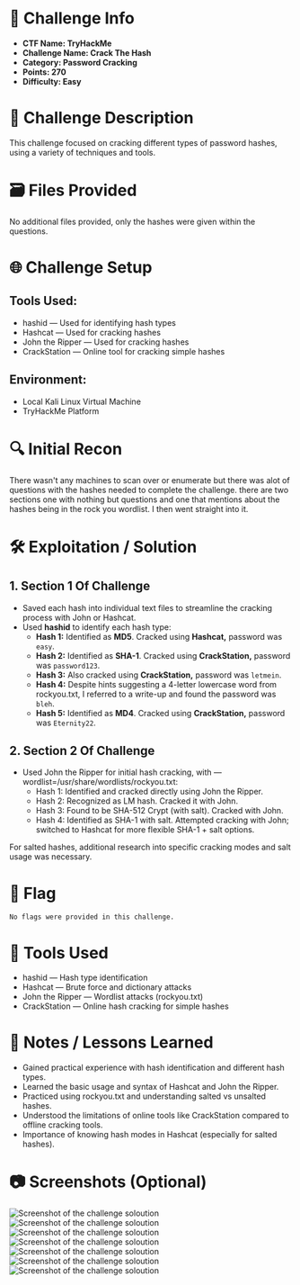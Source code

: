 # 📌 Challenge Info

- **CTF Name: TryHackMe**
- **Challenge Name: Crack The Hash**
- **Category: Password Cracking**
- **Points: 270**
- **Difficulty: Easy**

# 🧠 Challenge Description

This challenge focused on cracking different types of password hashes, using a variety of techniques and tools.

# 🗃️ Files Provided

No additional files provided, only the hashes were given within the questions.

# 🌐 Challenge Setup

## **Tools Used:**

- hashid — Used for identifying hash types
- Hashcat — Used for cracking hashes
- John the Ripper — Used for cracking hashes
- CrackStation — Online tool for cracking simple hashes

## **Environment:**

- Local Kali Linux Virtual Machine
- TryHackMe Platform

# 🔍 Initial Recon

There wasn't any machines to scan over or enumerate but there was alot of questions with the hashes needed to complete the challenge. there are two sections one with nothing but questions and one that mentions about the hashes being in the rock you wordlist. I then went straight into it.

# 🛠️ Exploitation / Solution

## 1. Section 1 Of Challenge

- Saved each hash into individual text files to streamline the cracking process with John or Hashcat.
- Used **hashid** to identify each hash type:
    - **Hash 1:** Identified as **MD5**. Cracked using **Hashcat,** password was `easy`.
    - **Hash 2:** Identified as **SHA-1**. Cracked using **CrackStation,** password was `password123`.
    - **Hash 3:** Also cracked using **CrackStation,** password was `letmein`.
    - **Hash 4:** Despite hints suggesting a 4-letter lowercase word from rockyou.txt, I referred to a write-up and found the password was `bleh`.
    - **Hash 5:** Identified as **MD4**. Cracked using **CrackStation,** password was `Eternity22`.

## 2. Section 2 Of Challenge

- Used John the Ripper for initial hash cracking, with —wordlist=/usr/share/wordlists/rockyou.txt:
    -  Hash 1: Identified and cracked directly using John the Ripper.
    -  Hash 2: Recognized as LM hash. Cracked it with John.
    -  Hash 3: Found to be SHA-512 Crypt (with salt). Cracked with John.
    -   Hash 4: Identified as SHA-1 with salt. Attempted cracking with John; switched to Hashcat for more flexible SHA-1 + salt options.

For salted hashes, additional research into specific cracking modes and salt usage was necessary.

# 🏴 Flag

```
No flags were provided in this challenge.
```

# 🧪 Tools Used

- hashid — Hash type identification
- Hashcat — Brute force and dictionary attacks
- John the Ripper — Wordlist attacks (rockyou.txt)
- CrackStation — Online hash cracking for simple hashes

# 📝 Notes / Lessons Learned

- Gained practical experience with hash identification and different hash types.
- Learned the basic usage and syntax of Hashcat and John the Ripper.
- Practiced using rockyou.txt and understanding salted vs unsalted hashes.
- Understood the limitations of online tools like CrackStation compared to offline cracking tools.
- Importance of knowing hash modes in Hashcat (especially for salted hashes).

# 📷 Screenshots (Optional)
![Screenshot of the challenge soloution](https://github.com/KieranPritchard/CTF-Write-Ups/blob/main/TryHackMe/Light/Crack_The_Hash_1.png)
![Screenshot of the challenge soloution](https://github.com/KieranPritchard/CTF-Write-Ups/blob/main/TryHackMe/Light/Crack_The_Hash_2.png)
![Screenshot of the challenge soloution](https://github.com/KieranPritchard/CTF-Write-Ups/blob/main/TryHackMe/Light/Crack_The_Hash_3.png)
![Screenshot of the challenge soloution](https://github.com/KieranPritchard/CTF-Write-Ups/blob/main/TryHackMe/Light/Crack_The_Hash_4.png)
![Screenshot of the challenge soloution](https://github.com/KieranPritchard/CTF-Write-Ups/blob/main/TryHackMe/Light/Crack_The_Hash_5.png)
![Screenshot of the challenge soloution](https://github.com/KieranPritchard/CTF-Write-Ups/blob/main/TryHackMe/Light/Crack_The_Hash_6.png)
![Screenshot of the challenge soloution](https://github.com/KieranPritchard/CTF-Write-Ups/blob/main/TryHackMe/Light/Crack_The_Hash_7.png)
